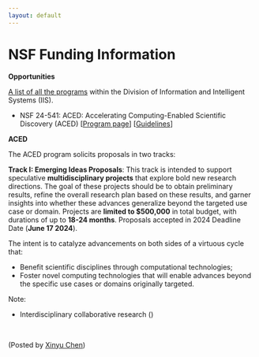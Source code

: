 ```yaml
---
layout: default
---
```


# NSF Funding Information

**Opportunities**

[A list of all the programs](https://www.nsf.gov/funding/programs.jsp?org=IIS) within the Division of Information and Intelligent Systems (IIS).

- NSF 24-541: ACED: Accelerating Computing-Enabled Scientific Discovery (ACED) [[Program page](https://new.nsf.gov/funding/opportunities/aced-accelerating-computing-enabled-scientific)] [[Guidelines](https://new.nsf.gov/funding/opportunities/aced-accelerating-computing-enabled-scientific/nsf24-541/solicitation)]

**ACED**

The ACED program solicits proposals in two tracks:

**Track I: Emerging Ideas Proposals**: This track is intended to support speculative **multidisciplinary projects** that explore bold new research directions. The goal of these projects should be to obtain preliminary results, refine the overall research plan based on these results, and garner insights into whether these advances generalize beyond the targeted use case or domain. Projects are **limited to $500,000** in total budget, with durations of up to **18-24 months**. Proposals accepted in 2024 Deadline Date (**June 17 2024**).

The intent is to catalyze advancements on both sides of a virtuous cycle that:

- Benefit scientific disciplines through computational technologies;
- Foster novel computing technologies that will enable advances beyond the specific use cases or domains originally targeted.

Note:

- Interdisciplinary collaborative research ()

<br>

<p align="left">(Posted by <a href="https://xinychen.github.io/">Xinyu Chen</a>)</p>
